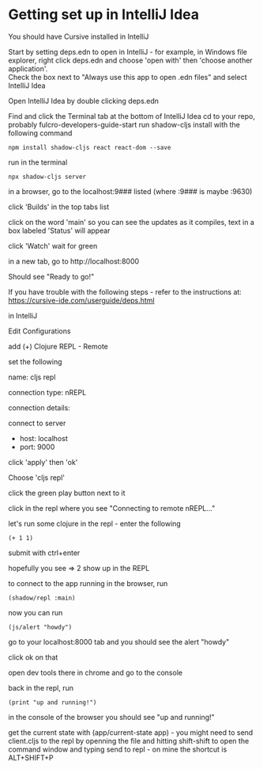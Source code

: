 # Getting set up in IntelliJ Idea

You should have Cursive installed in IntelliJ

Start by setting deps.edn to open in IntelliJ - for example, in Windows file explorer, right click deps.edn and choose 'open with' then 'choose another application'.  
Check the box next to "Always use this app to open .edn files" and select IntelliJ Idea 

Open IntelliJ Idea by double clicking deps.edn

Find and click the Terminal tab at the bottom of IntelliJ Idea
cd to your repo, probably fulcro-developers-guide-start
run shadow-cljs install with the following command

    npm install shadow-cljs react react-dom --save

run in the terminal

    npx shadow-cljs server

in a browser, go to the localhost:9### listed (where :9### is maybe :9630)

click 'Builds' in the top tabs list

click on the word 'main' so you can see the updates as it compiles, text in a box labeled 'Status' will appear

click 'Watch'
wait for green

in a new tab, go to http://localhost:8000

Should see "Ready to go!"

If you have trouble with the following steps - refer to the instructions at: https://cursive-ide.com/userguide/deps.html

in IntelliJ

Edit Configurations

add (+) Clojure REPL - Remote

set the following

name: cljs repl

connection type:  nREPL

connection details:

connect to server
- host: localhost
- port: 9000

click 'apply' then 'ok'

Choose 'cljs repl'

click the green play button next to it

click in the repl where you see "Connecting to remote nREPL..."

let's run some clojure in the repl - enter the following 

    (+ 1 1)

submit with ctrl+enter

hopefully you see => 2 show up in the REPL

to connect to the app running in the browser, run

    (shadow/repl :main)

now you can run

    (js/alert "howdy")

go to your localhost:8000 tab and you should see the alert "howdy"

click ok on that

open dev tools there in chrome and go to the console

back in the repl, run

    (print "up and running!")

in the console of the browser you should see "up and running!"

get the current state with (app/current-state app) - you might need to send client.cljs to the repl by openning the file 
and hitting shift-shift to open the command window and typing send to repl - on mine the shortcut is ALT+SHIFT+P 